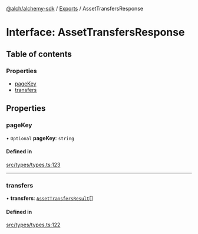 [@alch/alchemy-sdk](../README.md) / [Exports](../modules.md) / AssetTransfersResponse

# Interface: AssetTransfersResponse

## Table of contents

### Properties

- [pageKey](AssetTransfersResponse.md#pagekey)
- [transfers](AssetTransfersResponse.md#transfers)

## Properties

### pageKey

• `Optional` **pageKey**: `string`

#### Defined in

[src/types/types.ts:123](https://github.com/alchemyplatform/alchemy-sdk-js/blob/9fe1224/src/types/types.ts#L123)

___

### transfers

• **transfers**: [`AssetTransfersResult`](AssetTransfersResult.md)[]

#### Defined in

[src/types/types.ts:122](https://github.com/alchemyplatform/alchemy-sdk-js/blob/9fe1224/src/types/types.ts#L122)
